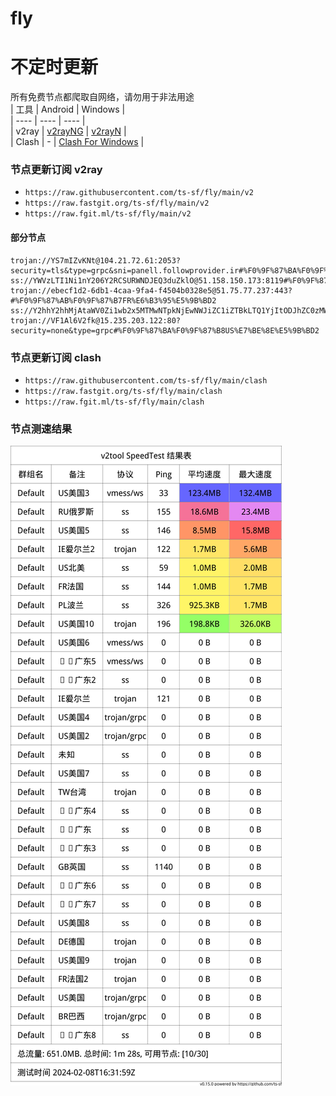 # fly
# 不定时更新
所有免费节点都爬取自网络，请勿用于非法用途  
|  工具  | Android  | Windows  |  
|  ----  | ----   | ----  |  
| v2ray  | [v2rayNG](https://github.com/2dust/v2rayNG/releases) | [v2rayN](https://github.com/2dust/v2rayN/releases) |  
| Clash  | - | [Clash For Windows](https://github.com/2dust/clashN/releases) | 
  
### 节点更新订阅  v2ray
- `https://raw.githubusercontent.com/ts-sf/fly/main/v2`  
- `https://raw.fastgit.org/ts-sf/fly/main/v2`  
- `https://raw.fgit.ml/ts-sf/fly/main/v2`  
#### 部分节点  
``` 
trojan://YS7mIZvKNt@104.21.72.61:2053?security=tls&type=grpc&sni=panell.followprovider.ir#%F0%9F%87%BA%F0%9F%87%B8US%E7%BE%8E%E5%9B%BD
ss://YWVzLTI1Ni1nY206Y2RCSURWNDJEQ3duZklO@51.158.150.173:8119#%F0%9F%87%AB%F0%9F%87%B7FR%E6%B3%95%E5%9B%BD%201.7MB%2Fs
trojan://ebecf1d2-6db1-4caa-9fa4-f4504b0328e5@51.75.77.237:443?#%F0%9F%87%AB%F0%9F%87%B7FR%E6%B3%95%E5%9B%BD2
ss://Y2hhY2hhMjAtaWV0Zi1wb2x5MTMwNTpkNjEwNWJiZC1iZTBkLTQ1YjItODJhZC0zMWZkMTA3MWMxZDI=@service.ouluyun9803.com:20009#%F0%9F%87%A8%F0%9F%87%B3%E5%B9%BF%E4%B8%9C
trojan://VF1Al6V2fk@15.235.203.122:80?security=none&type=grpc#%F0%9F%87%BA%F0%9F%87%B8US%E7%BE%8E%E5%9B%BD2
```
### 节点更新订阅  clash
- `https://raw.githubusercontent.com/ts-sf/fly/main/clash`  
- `https://raw.fastgit.org/ts-sf/fly/main/clash`  
- `https://raw.fgit.ml/ts-sf/fly/main/clash`  

### 节点测速结果
![image](traffic.png)
